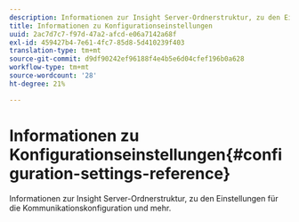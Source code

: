 ```yaml
---
description: Informationen zur Insight Server-Ordnerstruktur, zu den Einstellungen für die Kommunikationskonfiguration und mehr.
title: Informationen zu Konfigurationseinstellungen
uuid: 2ac7d7c7-f97d-47a2-afcd-e06a7142a68f
exl-id: 459427b4-7e61-4fc7-85d8-5d410239f403
translation-type: tm+mt
source-git-commit: d9df90242ef96188f4e4b5e6d04cfef196b0a628
workflow-type: tm+mt
source-wordcount: '28'
ht-degree: 21%

---
```


# Informationen zu Konfigurationseinstellungen{#configuration-settings-reference}

Informationen zur Insight Server-Ordnerstruktur, zu den Einstellungen für die Kommunikationskonfiguration und mehr.

